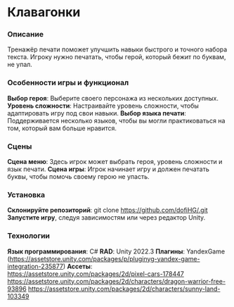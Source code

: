 # Клавагонки
### Описание
Тренажёр печати поможет улучшить навыки быстрого и точного набора текста. Игроку нужно печатать, чтобы герой, который бежит по буквам, не упал.

### Особенности игры и функционал
**Выбор героя**: Выберите своего персонажа из нескольких доступных.
**Уровень сложности**: Настраивайте уровень сложности, чтобы адаптировать игру под свои навыки.
**Выбор языка печати**: Поддерживается несколько языков, чтобы вы могли практиковаться на том, который вам больше нравится.
### Сцены
**Сцена меню**: Здесь игрок может выбрать героя, уровень сложности и язык печати.
**Сцена игры**: Игрок начинает игру и должен печатать буквы, чтобы помочь своему герою не упасть.

### Установка
**Склонируйте репозиторий**: git clone https://github.com/dofiHG/.git
**Запустите игру**, следуя зависимостям или через редактор Unity.

### Технологии
**Язык программирования**: C#
**RAD**: Unity 2022.3
**Плагины**: YandexGame (https://assetstore.unity.com/packages/p/pluginyg-yandex-game-integration-235877)
**Ассеты**: 
https://assetstore.unity.com/packages/2d/pixel-cars-178447
https://assetstore.unity.com/packages/2d/characters/dragon-warrior-free-93896
https://assetstore.unity.com/packages/2d/characters/sunny-land-103349
